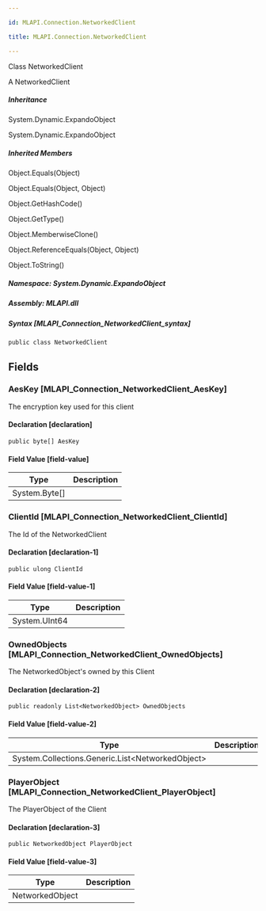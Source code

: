 ```yaml
---

id: MLAPI.Connection.NetworkedClient

title: MLAPI.Connection.NetworkedClient

---
```


Class NetworkedClient

<div class="markdown level0 summary" markdown="1">

A NetworkedClient

</div>

<div class="markdown level0 conceptual" markdown="1">

</div>

<div class="inheritance" markdown="1">

##### Inheritance

<div class="level0" markdown="1">

System.Dynamic.ExpandoObject

</div>

<div class="level1" markdown="1">

System.Dynamic.ExpandoObject

</div>

</div>

<div class="inheritedMembers" markdown="1">

##### Inherited Members

<div markdown="1">

Object.Equals(Object)

</div>

<div markdown="1">

Object.Equals(Object, Object)

</div>

<div markdown="1">

Object.GetHashCode()

</div>

<div markdown="1">

Object.GetType()

</div>

<div markdown="1">

Object.MemberwiseClone()

</div>

<div markdown="1">

Object.ReferenceEquals(Object, Object)

</div>

<div markdown="1">

Object.ToString()

</div>

</div>

##### **Namespace**: System.Dynamic.ExpandoObject

##### **Assembly**: MLAPI.dll

##### Syntax [MLAPI_Connection_NetworkedClient_syntax]

    public class NetworkedClient

## Fields

### AesKey [MLAPI_Connection_NetworkedClient_AesKey]

<div class="markdown level1 summary" markdown="1">

The encryption key used for this client

</div>

<div class="markdown level1 conceptual" markdown="1">

</div>

#### Declaration [declaration]

    public byte[] AesKey

#### Field Value [field-value]

| Type            | Description |
|-----------------|-------------|
| System.Byte\[\] |             |

### ClientId [MLAPI_Connection_NetworkedClient_ClientId]

<div class="markdown level1 summary" markdown="1">

The Id of the NetworkedClient

</div>

<div class="markdown level1 conceptual" markdown="1">

</div>

#### Declaration [declaration-1]

    public ulong ClientId

#### Field Value [field-value-1]

| Type          | Description |
|---------------|-------------|
| System.UInt64 |             |

### OwnedObjects [MLAPI_Connection_NetworkedClient_OwnedObjects]

<div class="markdown level1 summary" markdown="1">

The NetworkedObject's owned by this Client

</div>

<div class="markdown level1 conceptual" markdown="1">

</div>

#### Declaration [declaration-2]

    public readonly List<NetworkedObject> OwnedObjects

#### Field Value [field-value-2]

| Type                                               | Description |
|----------------------------------------------------|-------------|
| System.Collections.Generic.List\<NetworkedObject\> |             |

### PlayerObject [MLAPI_Connection_NetworkedClient_PlayerObject]

<div class="markdown level1 summary" markdown="1">

The PlayerObject of the Client

</div>

<div class="markdown level1 conceptual" markdown="1">

</div>

#### Declaration [declaration-3]

    public NetworkedObject PlayerObject

#### Field Value [field-value-3]

| Type            | Description |
|-----------------|-------------|
| NetworkedObject |             |
